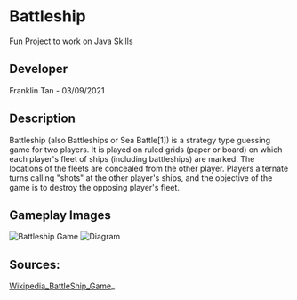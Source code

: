 # Battleship

Fun Project to work on Java Skills

## Developer

Franklin Tan - 03/09/2021

## Description

Battleship (also Battleships or Sea Battle[1]) is a strategy type guessing game for two players. It is played on ruled
grids (paper or board) on which each player's fleet of ships (including battleships) are marked. The locations of the
fleets are concealed from the other player. Players alternate turns calling "shots" at the other player's ships, and the
objective of the game is to destroy the opposing player's fleet.

## Gameplay Images

![Battleship Game](https://cdn3.volusion.com/xnkfq.azdvr/v/vspfiles/photos/2054-5.jpg?v-cache=1604043238)
![Diagram](https://images.squarespace-cdn.com/content/5a0d8676f6576e0f3648d5d2/1549456613733-3SC9XLEGH5TSF81GXHE2/battleship-game-classic.jpg?content-type=image%2Fjpeg)

## Sources:
[Wikipedia_BattleShip_Game](https://en.wikipedia.org/wiki/Battleship_(game))_
